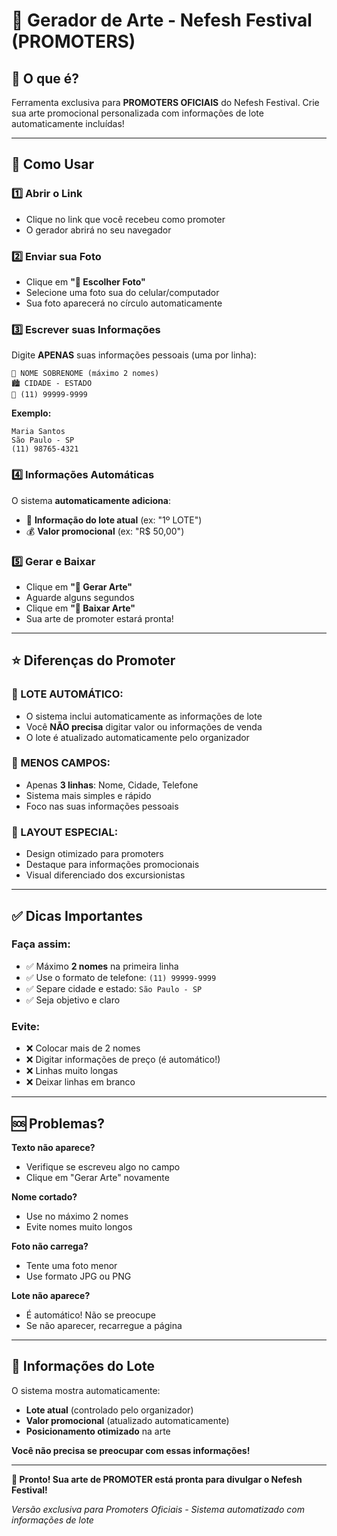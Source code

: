 # 🎉 Gerador de Arte - Nefesh Festival (PROMOTERS)

## 🎯 O que é?

Ferramenta exclusiva para **PROMOTERS OFICIAIS** do Nefesh Festival. Crie sua arte promocional personalizada com informações de lote automaticamente incluídas!

---

## 🚀 Como Usar

### 1️⃣ **Abrir o Link**

- Clique no link que você recebeu como promoter
- O gerador abrirá no seu navegador

### 2️⃣ **Enviar sua Foto**

- Clique em **"📸 Escolher Foto"**
- Selecione uma foto sua do celular/computador
- Sua foto aparecerá no círculo automaticamente

### 3️⃣ **Escrever suas Informações**

Digite **APENAS** suas informações pessoais (uma por linha):

```
📝 NOME SOBRENOME (máximo 2 nomes)
🏙️ CIDADE - ESTADO
📱 (11) 99999-9999
```

**Exemplo:**

```
Maria Santos
São Paulo - SP
(11) 98765-4321
```

### 4️⃣ **Informações Automáticas**

O sistema **automaticamente adiciona**:

- 🎫 **Informação do lote atual** (ex: "1º LOTE")
- 💰 **Valor promocional** (ex: "R$ 50,00")

### 5️⃣ **Gerar e Baixar**

- Clique em **"🎨 Gerar Arte"**
- Aguarde alguns segundos
- Clique em **"💾 Baixar Arte"**
- Sua arte de promoter estará pronta!

---

## ⭐ Diferenças do Promoter

### **🎫 LOTE AUTOMÁTICO:**

- O sistema inclui automaticamente as informações de lote
- Você **NÃO precisa** digitar valor ou informações de venda
- O lote é atualizado automaticamente pelo organizador

### **📝 MENOS CAMPOS:**

- Apenas **3 linhas**: Nome, Cidade, Telefone
- Sistema mais simples e rápido
- Foco nas suas informações pessoais

### **🎨 LAYOUT ESPECIAL:**

- Design otimizado para promoters
- Destaque para informações promocionais
- Visual diferenciado dos excursionistas

---

## ✅ Dicas Importantes

### **Faça assim:**

- ✅ Máximo **2 nomes** na primeira linha
- ✅ Use o formato de telefone: `(11) 99999-9999`
- ✅ Separe cidade e estado: `São Paulo - SP`
- ✅ Seja objetivo e claro

### **Evite:**

- ❌ Colocar mais de 2 nomes
- ❌ Digitar informações de preço (é automático!)
- ❌ Linhas muito longas
- ❌ Deixar linhas em branco

---

## 🆘 Problemas?

**Texto não aparece?**

- Verifique se escreveu algo no campo
- Clique em "Gerar Arte" novamente

**Nome cortado?**

- Use no máximo 2 nomes
- Evite nomes muito longos

**Foto não carrega?**

- Tente uma foto menor
- Use formato JPG ou PNG

**Lote não aparece?**

- É automático! Não se preocupe
- Se não aparecer, recarregue a página

---

## 🎫 Informações do Lote

O sistema mostra automaticamente:

- **Lote atual** (controlado pelo organizador)
- **Valor promocional** (atualizado automaticamente)
- **Posicionamento otimizado** na arte

**Você não precisa se preocupar com essas informações!**

---

**🎉 Pronto! Sua arte de PROMOTER está pronta para divulgar o Nefesh Festival!**

_Versão exclusiva para Promoters Oficiais - Sistema automatizado com informações de lote_
